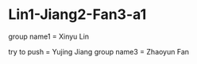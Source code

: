 # Lin1-Jiang2-Fan3-a1

group name1 = Xinyu Lin

try to push = Yujing Jiang
group name3 = Zhaoyun Fan
